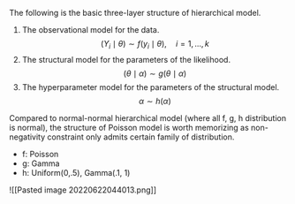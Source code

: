 The following is the basic three-layer structure of hierarchical model.

1. The observational model for the data.
$$
\left(Y_{i} \mid \theta\right) \sim f\left(y_{i} \mid \theta\right), \quad i=1, \ldots, k
$$
2. The structural model for the parameters of the likelihood.
$$
(\theta \mid \alpha) \sim g(\theta \mid \alpha)
$$
3. The hyperparameter model for the parameters of the structural model.
$$
\alpha \sim h(\alpha)
$$

Compared to normal-normal hierarchical model (where all f, g, h distribution is normal), the structure of Poisson model is worth memorizing as non-negativity constraint only admits certain family of distribution.
- f: Poisson
- g: Gamma
- h: Uniform(0,.5), Gamma(.1, 1)

![[Pasted image 20220622044013.png]]